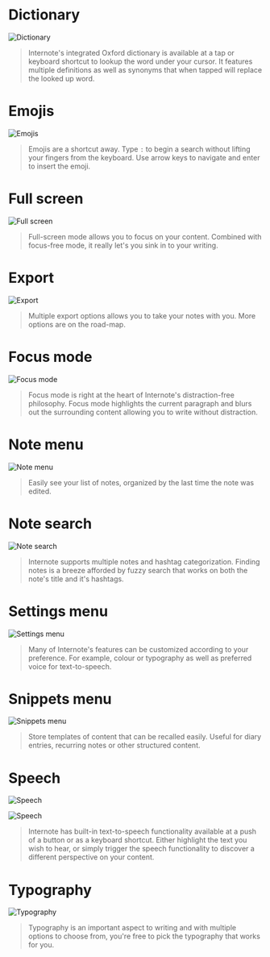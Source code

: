 # Dictionary

![Dictionary](https://github.com/josephluck/internote/blob/master/screenshots/dictionary.png?raw=true)

> Internote's integrated Oxford dictionary is available at a tap or keyboard shortcut to lookup the word under your cursor. It features multiple definitions as well as synonyms that when tapped will replace the looked up word.

# Emojis

![Emojis](https://github.com/josephluck/internote/blob/master/screenshots/emojis.png?raw=true)

> Emojis are a shortcut away. Type `:` to begin a search without lifting your fingers from the keyboard. Use arrow keys to navigate and enter to insert the emoji.

# Full screen

![Full screen](https://github.com/josephluck/internote/blob/master/screenshots/exit-fullscreen.png?raw=true)

> Full-screen mode allows you to focus on your content. Combined with focus-free mode, it really let's you sink in to your writing.

# Export

![Export](https://github.com/josephluck/internote/blob/master/screenshots/export-note.png?raw=true)

> Multiple export options allows you to take your notes with you. More options are on the road-map.

# Focus mode

![Focus mode](https://github.com/josephluck/internote/blob/master/screenshots/focus-mode.png?raw=true)

> Focus mode is right at the heart of Internote's distraction-free philosophy. Focus mode highlights the current paragraph and blurs out the surrounding content allowing you to write without distraction.

# Note menu

![Note menu](https://github.com/josephluck/internote/blob/master/screenshots/note-menu.png?raw=true)

> Easily see your list of notes, organized by the last time the note was edited.

# Note search

![Note search](https://github.com/josephluck/internote/blob/master/screenshots/note-search.png?raw=true)

> Internote supports multiple notes and hashtag categorization. Finding notes is a breeze afforded by fuzzy search that works on both the note's title and it's hashtags.

# Settings menu

![Settings menu](https://github.com/josephluck/internote/blob/master/screenshots/settings-menu.png?raw=true)

> Many of Internote's features can be customized according to your preference. For example, colour or typography as well as preferred voice for text-to-speech.

# Snippets menu

![Snippets menu](https://github.com/josephluck/internote/blob/master/screenshots/snippets-menu.png?raw=true)

> Store templates of content that can be recalled easily. Useful for diary entries, recurring notes or other structured content.

# Speech

![Speech](https://github.com/josephluck/internote/blob/master/screenshots/speech.png?raw=true)

![Speech](https://github.com/josephluck/internote/blob/master/screenshots/speech-2.png?raw=true)

> Internote has built-in text-to-speech functionality available at a push of a button or as a keyboard shortcut. Either highlight the text you wish to hear, or simply trigger the speech functionality to discover a different perspective on your content.

# Typography

![Typography](https://github.com/josephluck/internote/blob/master/screenshots/typography.png?raw=true)

> Typography is an important aspect to writing and with multiple options to choose from, you're free to pick the typography that works for you.
